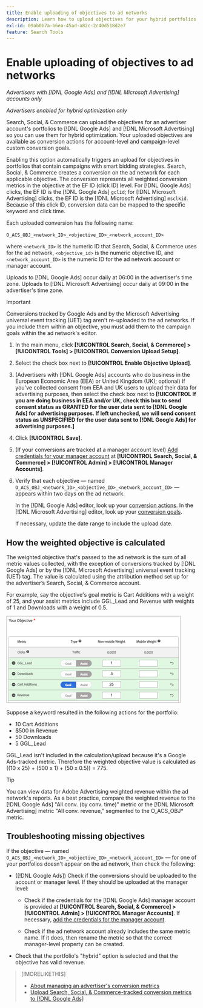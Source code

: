 ```yaml
---
title: Enable uploading of objectives to ad networks
description: Learn how to upload objectives for your hybrid portfolios to [!DNL Google Ads] and [!DNL Microsoft Advertising].
exl-id: 09ab0b7a-b6ea-45ad-a82c-2c40d518d2e7
feature: Search Tools
---
```

# Enable uploading of objectives to ad networks

*Advertisers with [!DNL Google Ads] and [!DNL Microsoft Advertising] accounts only*

*Advertisers enabled for hybrid optimization only*

Search, Social, & Commerce can upload the objectives for an advertiser account's portfolios to [!DNL Google Ads] and [!DNL Microsoft Advertising] so you can use them for hybrid optimization. Your uploaded objectives are available as conversion actions for account-level and campaign-level custom conversion goals.

Enabling this option automatically triggers an upload for objectives in portfolios that contain campaigns with smart bidding strategies. Search, Social, & Commerce creates a conversion on the ad network for each applicable objective. The conversion represents all weighted conversion metrics in the objective at the EF ID (click ID) level. For [!DNL Google Ads] clicks, the EF ID is the [!DNL Google Ads] `gclid`; for [!DNL Microsoft Advertising] clicks, the EF ID is the [!DNL Microsoft Advertising] `msclkid`. Because of this click ID, conversion data can be mapped to the specific keyword and click time.

Each uploaded conversion has the following name:

`O_ACS_OBJ_<network_ID>_<objective_ID>_<network_account_ID>`

where `<network_ID>` is the numeric ID that Search, Social, & Commerce uses for the ad network, `<objective_id>` is the numeric objective ID, and `<network_account_ID>` is the numeric ID for the ad network account or manager account.

Uploads to [!DNL Google Ads] occur daily at 06:00 in the advertiser's time zone. Uploads to [!DNL Microsoft Advertising] occur daily at 09:00 in the advertiser's time zone.

>[!IMPORTANT]
>
>Conversions tracked by Google Ads and by the Microsoft Advertising universal event tracking (UET) tag aren't re-uploaded to the ad networks. If you include them within an objective, you must add them to the campaign goals within the ad network's editor.

1. In the main menu, click **[!UICONTROL Search, Social, & Commerce] > [!UICONTROL Tools] > [!UICONTROL Conversion Upload Setup]**.

1. Select the check box next to **[!UICONTROL Enable Objective Upload]**.

1. (Advertisers with [!DNL Google Ads] accounts who do business in the European Economic Area (EEA) or United Kingdom (UK); optional) If you've collected consent from EEA and UK users to upload their data for advertising purposes, then select the check box next to **[!UICONTROL If you are doing business in EEA and/or UK, check this box to send consent status as GRANTED for the user data sent to [!DNL Google Ads] for advertising purposes. If left unchecked, we will send consent status as UNSPECIFIED for the user data sent to [!DNL Google Ads] for advertising purposes.]**

1. Click **[!UICONTROL Save]**.

1. (If your conversions are tracked at a manager account level) [Add credentials for your manager account](/help/search-social-commerce/admin/manager-accounts.md) at **[!UICONTROL Search, Social, & Commerce] > [!UICONTROL Admin] > [!UICONTROL Manager Accounts]**.

1. Verify that each objective &mdash; named `O_ACS_OBJ_<network_ID>_<objective_ID>_<network_account_ID>` &mdash; appears within two days on the ad network.

   In the [!DNL Google Ads] editor, look up your [conversion actions](https://support.google.com/google-ads/answer/11461796). In the [!DNL Microsoft Advertising] editor, look up your [conversion goals](https://help.ads.microsoft.com/#apex/ads/en/56709).
   
   If necessary, update the date range to include the upload date.

## How the weighted objective is calculated

The weighted objective that's passed to the ad network is the sum of all metric values collected, with the exception of conversions tracked by [!DNL Google Ads] or by the [!DNL Microsoft Advertising] universal event tracking (UET) tag. The value is calculated using the attribution method set up for the advertiser’s Search, Social, & Commerce account.

For example, say the objective's goal metric is Cart Additions with a weight of 25, and your assist metrics include GGL_Lead and Revenue with weights of 1 and Downloads with a weight of 0.5.

![Example of a weighted objective](/help/search-social-commerce/assets/objective-example.png "Example of a weighted objective")
 
Suppose a keyword resulted in the following actions for the portfolio:

* 10 Cart Additions
* $500 in Revenue
* 50 Downloads
* 5 GGL_Lead

GGL_Lead isn't included in the calculation/upload because it's a Google Ads-tracked metric. Therefore the weighted objective value is calculated as ((10 x 25) + (500 x 1) + (50 x 0.5)) = 775.

>[!TIP]
>
>You can view data for Adobe Advertising weighted revenue within the ad network's reports. As a best practice, compare the weighted revenue to the [!DNL Google Ads] "All conv. (by conv. time)" metric or the [!DNL Microsoft Advertising] metric "All conv. revenue," segmented to the O_ACS_OBJ* metric.<!--clarify -->

## Troubleshooting missing objectives

If the objective &mdash; named `O_ACS_OBJ_<network_ID>_<objective_ID>_<network_account_ID>` &mdash; for one of your portfolios doesn't appear on the ad network, then check the following:

* ([!DNL Google Ads]) Check if the conversions should be uploaded to the account or manager level. If they should be uploaded at the manager level:

  * Check if the credentials for the [!DNL Google Ads] manager account is provided at **[!UICONTROL Search, Social, & Commerce] > [!UICONTROL Admin] > [!UICONTROL Manager Accounts]**. If necessary, [add the credentials for the manager account](/help/search-social-commerce/admin/manager-accounts.md).
  
  * Check if the ad network account already includes the same metric name. If it does, then rename the metric so that the correct manager-level property can be created.

* Check that the portfolio's "hybrid" option is selected and that the objective has valid revenue.

>[!MORELIKETHIS]
>
>* [About managing an advertiser's conversion metrics](/help/search-social-commerce/admin/conversion-metrics/conversion-metric-about.md)
>* [Upload Search, Social, & Commerce-tracked conversion metrics to [!DNL Google Ads]](conversion-metrics-upload-to-google.md)
